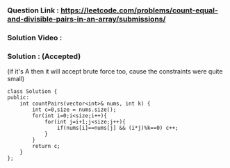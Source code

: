 ### Question Link : https://leetcode.com/problems/count-equal-and-divisible-pairs-in-an-array/submissions/


### Solution Video : 

### Solution : (Accepted) 

(if it's A then it will accept brute force too, cause the constraints were quite small)

```
class Solution {
public:
    int countPairs(vector<int>& nums, int k) {
        int c=0,size = nums.size();
        for(int i=0;i<size;i++){
            for(int j=i+1;j<size;j++){
                if(nums[i]==nums[j] && (i*j)%k==0) c++;
            }
        }
        return c;
    }
};
```